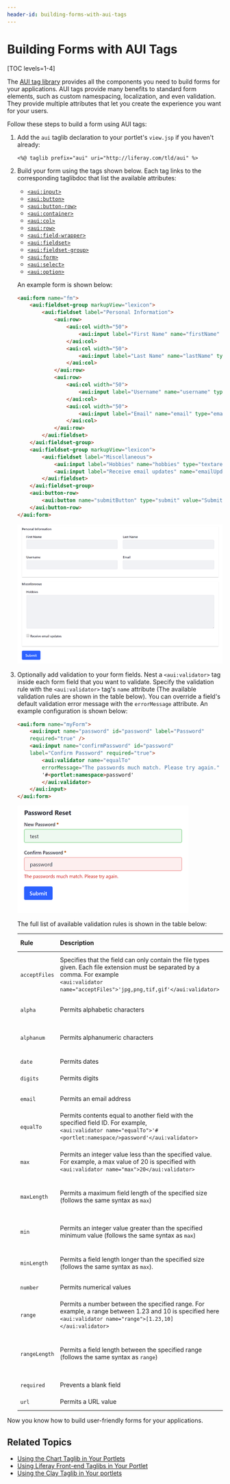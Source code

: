 ```yaml
---
header-id: building-forms-with-aui-tags
---
```


# Building Forms with AUI Tags

[TOC levels=1-4]

The 
[AUI tag library](https://docs.liferay.com/portal/7.2-latest/taglibs/util-taglib/aui/tld-summary.html) 
provides all the components you need to build forms for your applications. AUI 
tags provide many benefits to standard form elements, such as custom 
namespacing, localization, and even validation. They provide multiple attributes 
that let you create the experience you want for your users. 

Follow these steps to build a form using AUI tags:

1.  Add the `aui` taglib declaration to your portlet's `view.jsp` if you haven't 
    already:

    ```markup
    <%@ taglib prefix="aui" uri="http://liferay.com/tld/aui" %>
    ```

2.  Build your form using the tags shown below. Each tag links to the 
    corresponding taglibdoc that list the available attributes:

    - [`<aui:input>`](https://docs.liferay.com/ce/portal/7.2-latest/taglibs/util-taglib/aui/input.html)
    - [`<aui:button>`](https://docs.liferay.com/ce/portal/7.2-latest/taglibs/util-taglib/aui/button.html)
    - [`<aui:button-row>`](https://docs.liferay.com/ce/portal/7.2-latest/taglibs/util-taglib/aui/button-row.html)
    - [`<aui:container>`](https://docs.liferay.com/ce/portal/7.2-latest/taglibs/util-taglib/aui/container.html)
    - [`<aui:col>`](https://docs.liferay.com/ce/portal/7.2-latest/taglibs/util-taglib/aui/col.html)
    - [`<aui:row>`](https://docs.liferay.com/ce/portal/7.2-latest/taglibs/util-taglib/aui/row.html)
    - [`<aui:field-wrapper>`](https://docs.liferay.com/ce/portal/7.2-latest/taglibs/util-taglib/aui/field-wrapper.html)
    - [`<aui:fieldset>`](https://docs.liferay.com/ce/portal/7.2-latest/taglibs/util-taglib/aui/fieldset.html)
    - [`<aui:fieldset-group>`](https://docs.liferay.com/ce/portal/7.2-latest/taglibs/util-taglib/aui/fieldset-group.html)
    - [`<aui:form>`](https://docs.liferay.com/ce/portal/7.2-latest/taglibs/util-taglib/aui/form.html)
    - [`<aui:select>`](https://docs.liferay.com/ce/portal/7.2-latest/taglibs/util-taglib/aui/select.html)
    - [`<aui:option>`](https://docs.liferay.com/ce/portal/7.2-latest/taglibs/util-taglib/aui/option.html)

    An example form is shown below:

    ```html
    <aui:form name="fm">
    	<aui:fieldset-group markupView="lexicon">
    		<aui:fieldset label="Personal Information">
    			<aui:row>
    				<aui:col width="50">
    					<aui:input label="First Name" name="firstName" type="text" />
    				</aui:col>
    				<aui:col width="50">
    					<aui:input label="Last Name" name="lastName" type="text" />
    				</aui:col>
    			</aui:row>
    			<aui:row>
    				<aui:col width="50">
    					<aui:input label="Username" name="username" type="text" />
    				</aui:col>
    				<aui:col width="50">
    					<aui:input label="Email" name="email" type="email" />
    				</aui:col>
    			</aui:row>
    		</aui:fieldset>
    	</aui:fieldset-group>
    	<aui:fieldset-group markupView="lexicon">
    		<aui:fieldset label="Miscellaneous">
    			<aui:input label="Hobbies" name="hobbies" type="textarea" />
    			<aui:input label="Receive email updates" name="emailUpdates" type="checkbox" />
    		</aui:fieldset>
    	</aui:fieldset-group>
    	<aui:button-row>
    		<aui:button name="submitButton" type="submit" value="Submit" />
    	</aui:button-row>
    </aui:form>
    ```

    ![Figure 1: The AUI tags provide everything you need to build forms for your applications.](../../../../images/aui-taglib-basic-form.png)

3.  Optionally add validation to your form fields. Nest a `<aui:validator>` tag 
    inside each form field that you want to validate. Specify the validation 
    rule with the `<aui:validator>` tag's `name` attribute (The available 
    validation rules are shown in the table below). You can override a field's 
    default validation error message with the `errorMessage` attribute. An 
    example configuration is shown below:

    ```html
    <aui:form name="myForm">
        <aui:input name="password" id="password" label="Password" 
        required="true" />
        <aui:input name="confirmPassword" id="password" 
        label="Confirm Password" required="true">
            <aui:validator name="equalTo" 
            errorMessage="The passwords much match. Please try again." >
            '#<portlet:namespace>password'
            </aui:validator>
        </aui:input>
    </aui:form>
    ```

    ![Figure 2: The AUI tags also provide validation for form fields.](../../../../images/aui-taglib-form-validation.png)

    The full list of available validation rules is shown in the table below:

    | Rule | Description | Default Error Message |
    | --- | --- | --- |
    | `acceptFiles` | Specifies that the field can only contain the file types given. Each file extension must be separated by a comma. For example </br> `<aui:validator name="acceptFiles">'jpg,png,tif,gif'</aui:validator>` | 'Please enter a file with a valid extension ([supported extensions]).' |
    | `alpha` | Permits alphabetic characters | 'Please enter only alpha characters.' |
    | `alphanum` | Permits alphanumeric characters | 'Please enter only alphanumeric characters.' |
    | `date` | Permits dates | 'Please enter a valid date.' |
    | `digits` | Permits digits | 'Please enter only digits.' |
    | `email` | Permits an email address | 'Please enter a valid email address.' |
    | `equalTo` | Permits contents equal to another field with the specified field ID. For example, </br> `<aui:validator name="equalTo">'#<portlet:namespace/>password'</aui:validator>` | 'Please enter the same value again.' |
    | `max` | Permits an integer value less than the specified value. For example, a max value of 20 is specified with </br> `<aui:validator name="max">20</aui:validator>` | 'Please enter a value less than or equal to [max value].' |
    | `maxLength` | Permits a maximum field length of the specified size (follows the same syntax as `max`) | 'Please enter no more than [max] characters.' |
    | `min` | Permits an integer value greater than the specified minimum value (follows the same syntax as `max`) | 'Please enter a value greater than or equal to [min value].' |
    | `minLength` | Permits a field length longer than the specified size (follows the same syntax as `max`). | 'Please enter at least [min] characters.' |
    | `number` | Permits numerical values | 'Please enter a valid number.' |
    | `range` | Permits a number between the specified range. For example, a range between 1.23 and 10 is specified here </br> `<aui:validator name="range">[1.23,10]</aui:validator>` | 'Please enter a value between [0] and [1].' |
    | `rangeLength` | Permits a field length between the specified range (follows the same syntax as `range`)  | 'Please enter a value between [0] and [1] characters long.' |
    | `required` | Prevents a blank field  | 'This field is required.' |
    | `url` | Permits a URL value | 'Please enter a valid URL.' |

Now you know how to build user-friendly forms for your applications. 

## Related Topics

- [Using the Chart Taglib in Your Portlets](/docs/7-2/reference/-/knowledge_base/r/using-the-chart-taglib-in-your-portlets)
- [Using Liferay Front-end Taglibs in Your Portlet](/docs/7-2/reference/-/knowledge_base/r/using-liferay-front-end-taglibs-in-your-portlet)
- [Using the Clay Taglib in Your portlets](/docs/7-2/reference/-/knowledge_base/r/using-the-clay-taglib-in-your-portlets)
